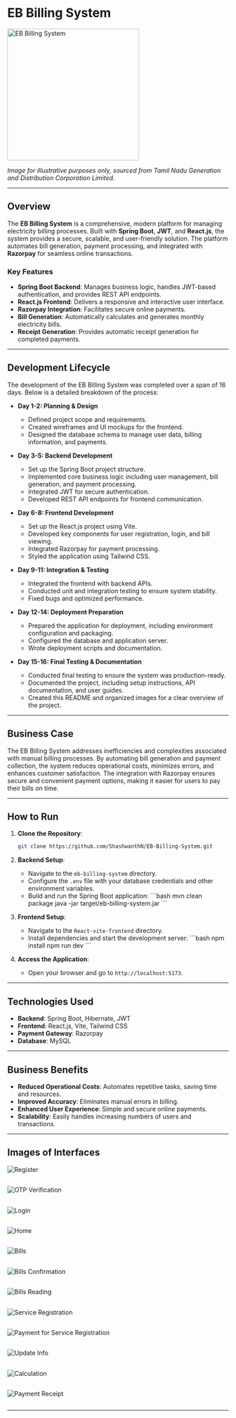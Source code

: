 
# EB Billing System

<img src="https://github.com/user-attachments/assets/30f13ea0-fe01-4f32-b6ef-f879dbbe0ab2" alt="EB Billing System" width="300"/>

*Image for illustrative purposes only, sourced from Tamil Nadu Generation and Distribution Corporation Limited.*


---

## Overview

The **EB Billing System** is a comprehensive, modern platform for managing electricity billing processes. Built with **Spring Boot**, **JWT**, and **React.js**, the system provides a secure, scalable, and user-friendly solution. The platform automates bill generation, payment processing, and integrated with **Razorpay** for seamless online transactions.

### Key Features

- **Spring Boot Backend**: Manages business logic, handles JWT-based authentication, and provides REST API endpoints.
- **React.js Frontend**: Delivers a responsive and interactive user interface.
- **Razorpay Integration**: Facilitates secure online payments.
- **Bill Generation**: Automatically calculates and generates monthly electricity bills.
- **Receipt Generation**: Provides automatic receipt generation for completed payments.

---

## Development Lifecycle

The development of the EB Billing System was completed over a span of 16 days. Below is a detailed breakdown of the process:

- **Day 1-2: Planning & Design**
  - Defined project scope and requirements.
  - Created wireframes and UI mockups for the frontend.
  - Designed the database schema to manage user data, billing information, and payments.

- **Day 3-5: Backend Development**
  - Set up the Spring Boot project structure.
  - Implemented core business logic including user management, bill generation, and payment processing.
  - Integrated JWT for secure authentication.
  - Developed REST API endpoints for frontend communication.

- **Day 6-8: Frontend Development**
  - Set up the React.js project using Vite.
  - Developed key components for user registration, login, and bill viewing.
  - Integrated Razorpay for payment processing.
  - Styled the application using Tailwind CSS.

- **Day 9-11: Integration & Testing**
  - Integrated the frontend with backend APIs.
  - Conducted unit and integration testing to ensure system stability.
  - Fixed bugs and optimized performance.

- **Day 12-14: Deployment Preparation**
  - Prepared the application for deployment, including environment configuration and packaging.
  - Configured the database and application server.
  - Wrote deployment scripts and documentation.

- **Day 15-16: Final Testing & Documentation**
  - Conducted final testing to ensure the system was production-ready.
  - Documented the project, including setup instructions, API documentation, and user guides.
  - Created this README and organized images for a clear overview of the project.

---

## Business Case

The EB Billing System addresses inefficiencies and complexities associated with manual billing processes. By automating bill generation and payment collection, the system reduces operational costs, minimizes errors, and enhances customer satisfaction. The integration with Razorpay ensures secure and convenient payment options, making it easier for users to pay their bills on time.

---

## How to Run

1. **Clone the Repository**:

   ```bash
   git clone https://github.com/ShashwanthN/EB-Billing-System.git
3. **Backend Setup**:
   - Navigate to the `eb-billing-system` directory.
   - Configure the `.env` file with your database credentials and other environment variables.
   - Build and run the Spring Boot application:
     \`\`\`bash
     mvn clean package
     java -jar target/eb-billing-system.jar
     \`\`\`

4. **Frontend Setup**:
   - Navigate to the `React-vite-frontend` directory.
   - Install dependencies and start the development server:
     \`\`\`bash
     npm install
     npm run dev
     \`\`\`

5. **Access the Application**:
   - Open your browser and go to `http://localhost:5173`.

---

## Technologies Used

- **Backend**: Spring Boot, Hibernate, JWT
- **Frontend**: React.js, Vite, Tailwind CSS
- **Payment Gateway**: Razorpay
- **Database**: MySQL

---

## Business Benefits

- **Reduced Operational Costs**: Automates repetitive tasks, saving time and resources.
- **Improved Accuracy**: Eliminates manual errors in billing.
- **Enhanced User Experience**: Simple and secure online payments.
- **Scalability**: Easily handles increasing numbers of users and transactions.

---


## Images of Interfaces

![Register](https://github.com/user-attachments/assets/ed813018-bc0a-4144-be4b-326086971dbf)
## 
![OTP Verification](https://github.com/user-attachments/assets/d80eeda4-1b40-4b6e-85b5-6f519d0dc63d)
## 
![Login](https://github.com/user-attachments/assets/a228d587-85be-445d-ba2a-ac09fc1bd168)
## 
![Home](https://github.com/user-attachments/assets/8e741725-f700-4c74-909a-7604048d45ab)
## 
![Bills](https://github.com/user-attachments/assets/a95f1214-f02b-4dde-88ab-07ea7905525a)
## 
![Bills Confirmation](https://github.com/user-attachments/assets/89c4405b-24b2-4f94-a9f6-7040a8b6f8a5)
## 
![Bills Reading](https://github.com/user-attachments/assets/9e40e057-8b7e-4213-aebd-9cbabe8f3e16)
## 
![Service Registration](https://github.com/user-attachments/assets/3605f6f6-817b-4548-927e-695746c3c5ea)
## 
![Payment for Service Registration](https://github.com/user-attachments/assets/ef1645fb-c4f0-47ca-86a9-a927dd51675a)
## 
![Update Info](https://github.com/user-attachments/assets/30c73335-8975-4cd1-a436-af002541ca7c)
## 
![Calculation](https://github.com/user-attachments/assets/ff048387-bc12-4131-9dfd-a865da4317cf)
## 
![Payment Receipt](https://github.com/user-attachments/assets/35959d7a-3d8f-4f18-a2cc-a9348e0a9baf)
## 

---
